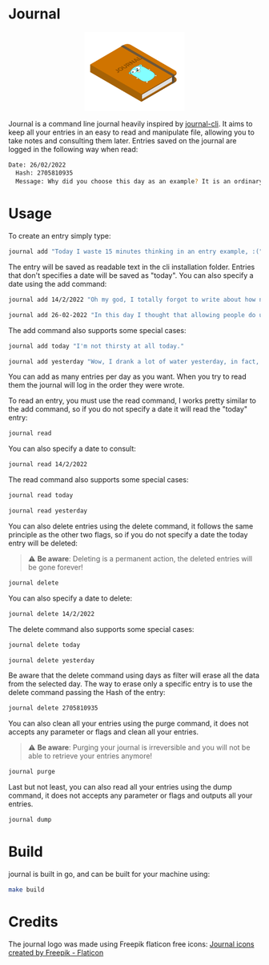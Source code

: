 # Journal
<p align="center">
  <img src="https://github.com/victormagalhaess/journal/blob/main/public/journal.png?raw=true" width="200" alt="Journal Logo">
</p>

Journal is a command line journal heavily inspired by [journal-cli](https://journalcli.app/).
It aims to keep all your entries in an easy to read and manipulate file, allowing you to take notes and consulting them later.
Entries saved on the journal are logged in the following way when read:
```sh
Date: 26/02/2022
  Hash: 2705810935
  Message: Why did you choose this day as an example? It is an ordinary day nothing special happened this day.
```
# Usage

To create an entry simply type:

```sh
journal add "Today I waste 15 minutes thinking in an entry example, :("
```

The entry will be saved as readable text in the cli installation folder. Entries that don't specifies a date will be saved as "today".
You can also specify a date using the add command:

```sh
journal add 14/2/2022 "Oh my god, I totally forgot to write about how normal 14/2/2022 was!"
```

```sh
journal add 26-02-2022 "In this day I thought that allowing people do use dashs as date separator may be a good idea!"
```

The add command also supports some special cases:

```sh
journal add today "I'm not thirsty at all today."
```

```sh
journal add yesterday "Wow, I drank a lot of water yesterday, in fact, I drank so much that I didn't had time to write an entry."
```

You can add as many entries per day as you want. When you try to read them the journal will log in the order they were wrote.

To read an entry, you must use the read command, I works pretty similar to the add command, so if you do not specify a date it will read the "today" entry:

```sh
journal read
```

You can also specify a date to consult:

```sh
journal read 14/2/2022
```

The read command also supports some special cases:

```sh
journal read today
```

```sh
journal read yesterday
```

You can also delete entries using the delete command, it follows the same principle as the other two flags, so if you do not specify a date the today entry will be deleted:
> :warning: **Be aware**: Deleting is a permanent action, the deleted entries will be gone forever!

```sh
journal delete
```

You can also specify a date to delete:

```sh
journal delete 14/2/2022
```

The delete command also supports some special cases:

```sh
journal delete today
```

```sh
journal delete yesterday
```

Be aware that the delete command using days as filter will erase all the data from the selected day. The way to erase only a specific entry is to use the delete command passing the Hash of the entry:

 ```sh
journal delete 2705810935
```

You can also clean all your entries using the purge command, it does not accepts any parameter or flags and clean all your entries.
> :warning: **Be aware**: Purging your journal is irreversible and you will not be able to retrieve your entries anymore!

```sh
journal purge
```

Last but not least, you can also read all your entries using the dump command, it does not accepts any parameter or flags and outputs all your entries.

```sh
journal dump
```

# Build

journal is built in go, and can be built for your machine using:

```sh
make build
```

# Credits

The journal logo was made using Freepik flaticon free icons:
<a href="https://www.flaticon.com/free-icons/journal" title="journal icons">Journal icons created by Freepik - Flaticon</a>
